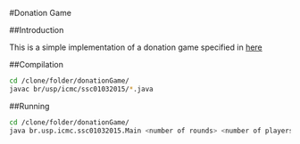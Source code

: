 #Donation Game

##Introduction

This is a simple implementation of a donation game specified in [here](https://docs.google.com/document/d/15-psEzuaBd3JNpqLvNXAW3pozQSDfF-XBxzaYrQi9YU/edit)

##Compilation

```bash
cd /clone/folder/donationGame/
javac br/usp/icmc/ssc01032015/*.java
```

##Running

```bash
cd /clone/folder/donationGame/
java br.usp.icmc.ssc01032015.Main <number of rounds> <number of players using strategy 1> [<number of players using strategy 2> [...]]
```


